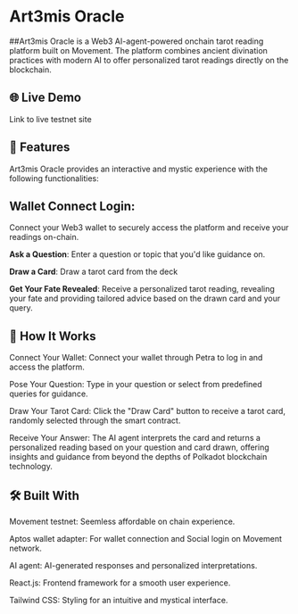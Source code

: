 # Art3mis Oracle
##Art3mis Oracle is a Web3 AI-agent-powered onchain tarot reading platform built on Movement. The platform combines ancient divination practices with modern AI to offer personalized tarot readings directly on the blockchain.

## 🌐 Live Demo
Link to live testnet site

## 🔮 Features
Art3mis Oracle provides an interactive and mystic experience with the following functionalities:

## Wallet Connect Login:

Connect your Web3 wallet to securely access the platform and receive your readings on-chain.

**Ask a Question**: Enter a question or topic that you'd like guidance on.

**Draw a Card**: Draw a tarot card from the deck

**Get Your Fate Revealed**: Receive a personalized tarot reading, revealing your fate and providing tailored advice based on the drawn card and your query.

## 🚀 How It Works
Connect Your Wallet: Connect your wallet through Petra to log in and access the platform.

Pose Your Question: Type in your question or select from predefined queries for guidance.

Draw Your Tarot Card: Click the "Draw Card" button to receive a tarot card, randomly selected through the smart contract.

Receive Your Answer: The AI agent interprets the card and returns a personalized reading based on your question and card drawn, offering insights and guidance from beyond the depths of Polkadot blockchain technology.

## 🛠️ Built With
Movement testnet: Seemless affordable on chain experience.

Aptos wallet adapter: For wallet connection and Social login on Movement network.

AI agent: AI-generated responses and personalized interpretations.

React.js: Frontend framework for a smooth user experience.

Tailwind CSS: Styling for an intuitive and mystical interface.
